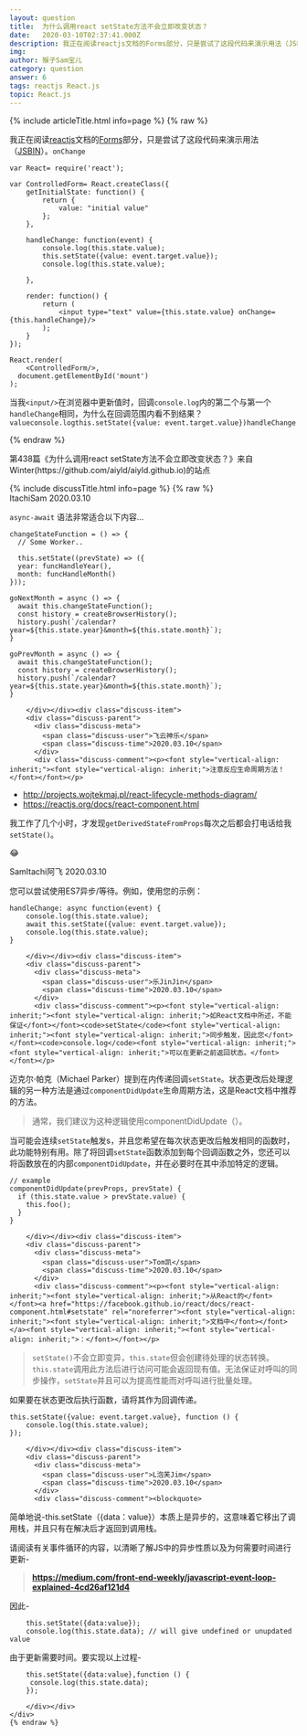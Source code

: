 ```yaml
---
layout: question
title:  为什么调用react setState方法不会立即改变状态？
date:   2020-03-10T02:37:41.000Z
description: 我正在阅读reactjs文档的Forms部分，只是尝试了这段代码来演示用法（JSBIN）。onChangevar React= require('re...
img: 
author: 猴子Sam宝儿
category: question
answer: 6
tags: reactjs React.js
topic: React.js
---
```

<div class="article-root">
  <div class="article">
    {% include articleTitle.html info=page %}
    {% raw %}
    <div class="article-content"><p><font style="vertical-align: inherit;"><font style="vertical-align: inherit;">我正在阅读</font><a href="/questions/tagged/reactjs" class="post-tag" title="显示标记为“ reactjs”的问题" rel="tag"><font style="vertical-align: inherit;">reactjs</font></a><font style="vertical-align: inherit;">文档的</font></font><a href="https://facebook.github.io/react/docs/forms.html"><font style="vertical-align: inherit;"><font style="vertical-align: inherit;">Forms</font></font></a><font style="vertical-align: inherit;"><font style="vertical-align: inherit;">部分，</font><font style="vertical-align: inherit;">只是尝试了这段代码来演示</font><font style="vertical-align: inherit;">用法（</font><a href="http://jsbin.com/zilofo/edit?html,js,console,output"><font style="vertical-align: inherit;">JSBIN</font></a><font style="vertical-align: inherit;">）。</font></font><a href="/questions/tagged/reactjs" class="post-tag" title="显示标记为“ reactjs”的问题" rel="tag"><font style="vertical-align: inherit;"></font></a><font style="vertical-align: inherit;"></font><code>onChange</code><font style="vertical-align: inherit;"></font><a href="http://jsbin.com/zilofo/edit?html,js,console,output"><font style="vertical-align: inherit;"></font></a><font style="vertical-align: inherit;"></font></p>

<pre><code>var React= require('react');<font></font>
<font></font>
var ControlledForm= React.createClass({<font></font>
    getInitialState: function() {<font></font>
        return {<font></font>
            value: "initial value"<font></font>
        };<font></font>
    },<font></font>
<font></font>
    handleChange: function(event) {<font></font>
        console.log(this.state.value);<font></font>
        this.setState({value: event.target.value});<font></font>
        console.log(this.state.value);<font></font>
<font></font>
    },<font></font>
<font></font>
    render: function() {<font></font>
        return (<font></font>
            &lt;input type="text" value={this.state.value} onChange={this.handleChange}/&gt;<font></font>
        );<font></font>
    }<font></font>
});<font></font>
<font></font>
React.render(<font></font>
    &lt;ControlledForm/&gt;,<font></font>
  document.getElementById('mount')<font></font>
);<font></font>
</code></pre>

<p><font style="vertical-align: inherit;"><font style="vertical-align: inherit;">当我</font></font><code>&lt;input/&gt;</code><font style="vertical-align: inherit;"><font style="vertical-align: inherit;">在浏览器中</font><font style="vertical-align: inherit;">更新</font><font style="vertical-align: inherit;">值时，</font><font style="vertical-align: inherit;">回调</font></font><code>console.log</code><font style="vertical-align: inherit;"><font style="vertical-align: inherit;">内</font><font style="vertical-align: inherit;">的第二个</font><font style="vertical-align: inherit;">与第一个</font></font><code>handleChange</code><font style="vertical-align: inherit;"><font style="vertical-align: inherit;">相同</font><font style="vertical-align: inherit;">，为什么</font><font style="vertical-align: inherit;">在</font><font style="vertical-align: inherit;">回调</font><font style="vertical-align: inherit;">范围内</font><font style="vertical-align: inherit;">看不到结果</font><font style="vertical-align: inherit;">？</font></font><code>value</code><font style="vertical-align: inherit;"></font><code>console.log</code><font style="vertical-align: inherit;"></font><code>this.setState({value: event.target.value})</code><font style="vertical-align: inherit;"></font><code>handleChange</code><font style="vertical-align: inherit;"></font></p></div>
    {% endraw %}
  </div>
  <p class="winter_mark">第438篇《为什么调用react setState方法不会立即改变状态？》来自Winter(https://github.com/aiyld/aiyld.github.io)的站点</p>
  <div class="discuss-wrapper">
    {% include discussTitle.html info=page %}
    {% raw %}
    <div class="discuss-list">
    <div class="discuss-item">
        <div class="discuss-parent">
          <div class="discuss-meta">
            <span class="discuss-user">ItachiSam</span>
            <span class="discuss-time">2020.03.10</span>
          </div>
          <div class="discuss-comment"><p><code>async-await</code><font style="vertical-align: inherit;"><font style="vertical-align: inherit;"> 语法非常适合以下内容...</font></font></p>

<pre><code>changeStateFunction = () =&gt; {<font></font>
  // Some Worker..<font></font>
<font></font>
  this.setState((prevState) =&gt; ({<font></font>
  year: funcHandleYear(),<font></font>
  month: funcHandleMonth()<font></font>
}));<font></font>
<font></font>
goNextMonth = async () =&gt; {<font></font>
  await this.changeStateFunction();<font></font>
  const history = createBrowserHistory();<font></font>
  history.push(`/calendar?year=${this.state.year}&amp;month=${this.state.month}`);<font></font>
}<font></font>
<font></font>
goPrevMonth = async () =&gt; {<font></font>
  await this.changeStateFunction();<font></font>
  const history = createBrowserHistory();<font></font>
  history.push(`/calendar?year=${this.state.year}&amp;month=${this.state.month}`);<font></font>
}<font></font>
</code></pre></div>
        </div></div><div class="discuss-item">
        <div class="discuss-parent">
          <div class="discuss-meta">
            <span class="discuss-user">飞云神乐</span>
            <span class="discuss-time">2020.03.10</span>
          </div>
          <div class="discuss-comment"><p><font style="vertical-align: inherit;"><font style="vertical-align: inherit;">注意反应生命周期方法！</font></font></p>

<ul>
<li><a href="http://projects.wojtekmaj.pl/react-lifecycle-methods-diagram/" rel="noreferrer"><font style="vertical-align: inherit;"><font style="vertical-align: inherit;">http://projects.wojtekmaj.pl/react-lifecycle-methods-diagram/</font></font></a></li>
<li><a href="https://reactjs.org/docs/react-component.html" rel="noreferrer"><font style="vertical-align: inherit;"><font style="vertical-align: inherit;">https://reactjs.org/docs/react-component.html</font></font></a></li>
</ul>

<p><font style="vertical-align: inherit;"><font style="vertical-align: inherit;">我工作了几个小时，才发现</font></font><code>getDerivedStateFromProps</code><font style="vertical-align: inherit;"><font style="vertical-align: inherit;">每次之后都会打电话</font><font style="vertical-align: inherit;">给我</font></font><code>setState()</code><font style="vertical-align: inherit;"><font style="vertical-align: inherit;">。</font></font></p>

<p><font style="vertical-align: inherit;"><font style="vertical-align: inherit;">😂</font></font></p></div>
        </div></div><div class="discuss-item">
        <div class="discuss-parent">
          <div class="discuss-meta">
            <span class="discuss-user">SamItachi阿飞</span>
            <span class="discuss-time">2020.03.10</span>
          </div>
          <div class="discuss-comment"><p><font style="vertical-align: inherit;"><font style="vertical-align: inherit;">您可以尝试使用ES7异步/等待。</font><font style="vertical-align: inherit;">例如，使用您的示例：</font></font></p>

<pre><code>handleChange: async function(event) {<font></font>
    console.log(this.state.value);<font></font>
    await this.setState({value: event.target.value});<font></font>
    console.log(this.state.value);<font></font>
}<font></font>
</code></pre></div>
        </div></div><div class="discuss-item">
        <div class="discuss-parent">
          <div class="discuss-meta">
            <span class="discuss-user">乐JinJin</span>
            <span class="discuss-time">2020.03.10</span>
          </div>
          <div class="discuss-comment"><p><font style="vertical-align: inherit;"><font style="vertical-align: inherit;">如React文档中所述，不能保证</font></font><code>setState</code><font style="vertical-align: inherit;"><font style="vertical-align: inherit;">同步触发，因此您</font></font><code>console.log</code><font style="vertical-align: inherit;"><font style="vertical-align: inherit;">可以在更新之前返回状态。</font></font></p>

<p><font style="vertical-align: inherit;"><font style="vertical-align: inherit;">迈克尔·帕克（Michael Parker）提到在内传递回调</font></font><code>setState</code><font style="vertical-align: inherit;"><font style="vertical-align: inherit;">。</font><font style="vertical-align: inherit;">状态更改后处理逻辑的另一种方法是通过</font></font><code>componentDidUpdate</code><font style="vertical-align: inherit;"><font style="vertical-align: inherit;">生命周期方法，这是React文档中推荐的方法。</font></font></p>

<blockquote>
  <p><font style="vertical-align: inherit;"><font style="vertical-align: inherit;">通常，我们建议为这种逻辑使用componentDidUpdate（）。</font></font></p>
</blockquote>

<p><font style="vertical-align: inherit;"><font style="vertical-align: inherit;">当可能会连续</font></font><code>setState</code><font style="vertical-align: inherit;"><font style="vertical-align: inherit;">触发s，并且您希望在每次状态更改后触发相同的函数</font><font style="vertical-align: inherit;">时，此功能特别有用</font><font style="vertical-align: inherit;">。</font><font style="vertical-align: inherit;">除了将回调</font></font><code>setState</code><font style="vertical-align: inherit;"><font style="vertical-align: inherit;">函数</font><font style="vertical-align: inherit;">添加到每个回调</font><font style="vertical-align: inherit;">函数之外，您还可以将函数放在的内部</font></font><code>componentDidUpdate</code><font style="vertical-align: inherit;"><font style="vertical-align: inherit;">，并在必要时</font><font style="vertical-align: inherit;">在</font><font style="vertical-align: inherit;">其中添加特定的逻辑。</font></font></p>

<pre><code>// example<font></font>
componentDidUpdate(prevProps, prevState) {<font></font>
  if (this.state.value &gt; prevState.value) {<font></font>
    this.foo();  <font></font>
  }<font></font>
}<font></font>
</code></pre></div>
        </div></div><div class="discuss-item">
        <div class="discuss-parent">
          <div class="discuss-meta">
            <span class="discuss-user">Tom凯</span>
            <span class="discuss-time">2020.03.10</span>
          </div>
          <div class="discuss-comment"><p><font style="vertical-align: inherit;"><font style="vertical-align: inherit;">从React的</font></font><a href="https://facebook.github.io/react/docs/react-component.html#setstate" rel="noreferrer"><font style="vertical-align: inherit;"><font style="vertical-align: inherit;">文档中</font></font></a><font style="vertical-align: inherit;"><font style="vertical-align: inherit;">：</font></font></p>

<blockquote>
  <p><code>setState()</code><font style="vertical-align: inherit;"><font style="vertical-align: inherit;">不会立即变异，</font></font><code>this.state</code><font style="vertical-align: inherit;"><font style="vertical-align: inherit;">但会创建待处理的状态转换。</font></font><code>this.state</code><font style="vertical-align: inherit;"><font style="vertical-align: inherit;">调用此方法后进行</font><font style="vertical-align: inherit;">访问</font><font style="vertical-align: inherit;">可能会返回现有值。</font><font style="vertical-align: inherit;">无法保证对呼叫的同步操作，</font></font><code>setState</code><font style="vertical-align: inherit;"><font style="vertical-align: inherit;">并且可以为提高性能而对呼叫进行批量处理。</font></font></p>
</blockquote>

<p><font style="vertical-align: inherit;"><font style="vertical-align: inherit;">如果要在状态更改后执行函数，请将其作为回调传递。</font></font></p>

<pre><code>this.setState({value: event.target.value}, function () {<font></font>
    console.log(this.state.value);<font></font>
});<font></font>
</code></pre></div>
        </div></div><div class="discuss-item">
        <div class="discuss-parent">
          <div class="discuss-meta">
            <span class="discuss-user">L泡芙Jim</span>
            <span class="discuss-time">2020.03.10</span>
          </div>
          <div class="discuss-comment"><blockquote>
  <p><font style="vertical-align: inherit;"><font style="vertical-align: inherit;">简单地说-this.setState（{data：value}）本质上是异步的，这意味着它移出了调用栈，并且只有在解决后才返回到调用栈。</font></font></p>
</blockquote>

<p><font style="vertical-align: inherit;"><font style="vertical-align: inherit;">请阅读有关事件循环的内容，以清晰了解JS中的异步性质以及为何需要时间进行更新- </font></font></p>

<blockquote>
  <p><strong><a href="https://medium.com/front-end-weekly/javascript-event-loop-explained-4cd26af121d4" rel="nofollow noreferrer"><font style="vertical-align: inherit;"><font style="vertical-align: inherit;">https://medium.com/front-end-weekly/javascript-event-loop-explained-4cd26af121d4</font></font></a></strong></p>
</blockquote>

<p><font style="vertical-align: inherit;"><font style="vertical-align: inherit;">因此- </font></font></p>

<pre><code>    this.setState({data:value});<font></font>
    console.log(this.state.data); // will give undefined or unupdated value<font></font>
</code></pre>

<p><font style="vertical-align: inherit;"><font style="vertical-align: inherit;">由于更新需要时间。</font><font style="vertical-align: inherit;">要实现以上过程-</font></font></p>

<pre><code>    this.setState({data:value},function () {<font></font>
     console.log(this.state.data);<font></font>
    });<font></font>
</code></pre></div>
        </div></div>
    </div>
    {% endraw %}
  </div>
<div>
